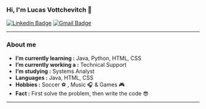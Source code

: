 ### Hi, I'm Lucas Vottchevitch 👋
[![Linkedin Badge](https://img.shields.io/badge/-Lucas_Vottchevitch-blue?style=flat-square&logo=Linkedin&logoColor=white&link=https://https://www.linkedin.com/in/lucasvottchevitch//)](https://www.linkedin.com/in/lucasvottchevitch/) [![Gmail Badge](https://img.shields.io/badge/-vottchelucas@gmail.com-c14438?style=flat-square&logo=Gmail&logoColor=white&link=mailto:vottchelucas@gmail.com)](mailto:vottchelucas@gmail.com)

---------------------------------------------------------------------------------------------------------------------------------------------------------------------------------
### About me

-  **I’m currently learning :** Java, Python, HTML, CSS
-  **I’m currently working a :** Technical Support
-  **I’m studying :** Systems Analyst
-  **Languages :** Java, HTML, CSS
-  **Hobbies :** Soccer ⚽ , Music :headphones: & Games :video_game:
-  **Fact :** First solve the problem, then write the code :sunglasses:
---------------------------------------------------------------------------------------------------------------------------------------------------------------------------------
<!--
**LucasVottche/LucasVottche** is a ✨ _special_ ✨ repository because its `README.md` (this file) appears on your GitHub profile.

Here are some ideas to get you started:

- 🔭 I’m currently working on ...
- 🌱 I’m currently learning ...
- 👯 I’m looking to collaborate on ...
- 🤔 I’m looking for help with ...
- 💬 Ask me about ...
- 📫 How to reach me: ...
- 😄 Pronouns: ...
- ⚡ Fun fact: ...
-->
